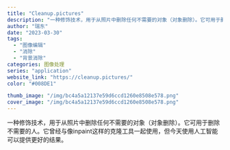 ```yaml
---
title: "Cleanup.pictures"
description: "一种修饰技术，用于从照片中删除任何不需要的对象（对象删除）。它可用于删除不需要的人。它曾经与像inpaint这样的克隆工"
author: "瑞东"
date: "2023-03-30"
tags:
  - "图像编辑"
  - "消除"
  - "背景消除"
categories: 图像处理
series: "application"
website_link: "https://cleanup.pictures/"
color: "#008DE1"

thumb_image: "/img/bc4a5a12137e59d6ccd1260e8508e578.png"
cover_image: "/img/bc4a5a12137e59d6ccd1260e8508e578.png"
---
```


一种修饰技术，用于从照片中删除任何不需要的对象（对象删除）。它可用于删除不需要的人。它曾经与像inpaint这样的克隆工具一起使用，但今天使用人工智能可以提供更好的结果。